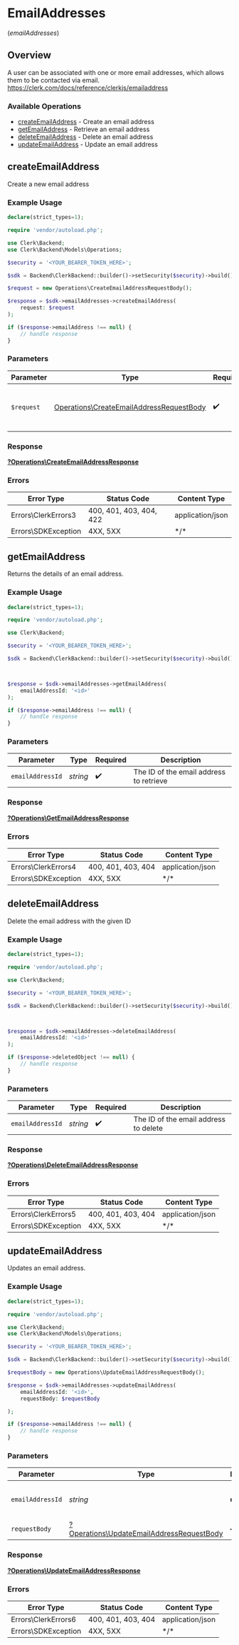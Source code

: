 # EmailAddresses
(*emailAddresses*)

## Overview

A user can be associated with one or more email addresses, which allows them to be contacted via email.
<https://clerk.com/docs/reference/clerkjs/emailaddress>

### Available Operations

* [createEmailAddress](#createemailaddress) - Create an email address
* [getEmailAddress](#getemailaddress) - Retrieve an email address
* [deleteEmailAddress](#deleteemailaddress) - Delete an email address
* [updateEmailAddress](#updateemailaddress) - Update an email address

## createEmailAddress

Create a new email address

### Example Usage

```php
declare(strict_types=1);

require 'vendor/autoload.php';

use Clerk\Backend;
use Clerk\Backend\Models\Operations;

$security = '<YOUR_BEARER_TOKEN_HERE>';

$sdk = Backend\ClerkBackend::builder()->setSecurity($security)->build();

$request = new Operations\CreateEmailAddressRequestBody();

$response = $sdk->emailAddresses->createEmailAddress(
    request: $request
);

if ($response->emailAddress !== null) {
    // handle response
}
```

### Parameters

| Parameter                                                                                            | Type                                                                                                 | Required                                                                                             | Description                                                                                          |
| ---------------------------------------------------------------------------------------------------- | ---------------------------------------------------------------------------------------------------- | ---------------------------------------------------------------------------------------------------- | ---------------------------------------------------------------------------------------------------- |
| `$request`                                                                                           | [Operations\CreateEmailAddressRequestBody](../../Models/Operations/CreateEmailAddressRequestBody.md) | :heavy_check_mark:                                                                                   | The request object to use for the request.                                                           |

### Response

**[?Operations\CreateEmailAddressResponse](../../Models/Operations/CreateEmailAddressResponse.md)**

### Errors

| Error Type              | Status Code             | Content Type            |
| ----------------------- | ----------------------- | ----------------------- |
| Errors\ClerkErrors3     | 400, 401, 403, 404, 422 | application/json        |
| Errors\SDKException     | 4XX, 5XX                | \*/\*                   |

## getEmailAddress

Returns the details of an email address.

### Example Usage

```php
declare(strict_types=1);

require 'vendor/autoload.php';

use Clerk\Backend;

$security = '<YOUR_BEARER_TOKEN_HERE>';

$sdk = Backend\ClerkBackend::builder()->setSecurity($security)->build();



$response = $sdk->emailAddresses->getEmailAddress(
    emailAddressId: '<id>'
);

if ($response->emailAddress !== null) {
    // handle response
}
```

### Parameters

| Parameter                               | Type                                    | Required                                | Description                             |
| --------------------------------------- | --------------------------------------- | --------------------------------------- | --------------------------------------- |
| `emailAddressId`                        | *string*                                | :heavy_check_mark:                      | The ID of the email address to retrieve |

### Response

**[?Operations\GetEmailAddressResponse](../../Models/Operations/GetEmailAddressResponse.md)**

### Errors

| Error Type          | Status Code         | Content Type        |
| ------------------- | ------------------- | ------------------- |
| Errors\ClerkErrors4 | 400, 401, 403, 404  | application/json    |
| Errors\SDKException | 4XX, 5XX            | \*/\*               |

## deleteEmailAddress

Delete the email address with the given ID

### Example Usage

```php
declare(strict_types=1);

require 'vendor/autoload.php';

use Clerk\Backend;

$security = '<YOUR_BEARER_TOKEN_HERE>';

$sdk = Backend\ClerkBackend::builder()->setSecurity($security)->build();



$response = $sdk->emailAddresses->deleteEmailAddress(
    emailAddressId: '<id>'
);

if ($response->deletedObject !== null) {
    // handle response
}
```

### Parameters

| Parameter                             | Type                                  | Required                              | Description                           |
| ------------------------------------- | ------------------------------------- | ------------------------------------- | ------------------------------------- |
| `emailAddressId`                      | *string*                              | :heavy_check_mark:                    | The ID of the email address to delete |

### Response

**[?Operations\DeleteEmailAddressResponse](../../Models/Operations/DeleteEmailAddressResponse.md)**

### Errors

| Error Type          | Status Code         | Content Type        |
| ------------------- | ------------------- | ------------------- |
| Errors\ClerkErrors5 | 400, 401, 403, 404  | application/json    |
| Errors\SDKException | 4XX, 5XX            | \*/\*               |

## updateEmailAddress

Updates an email address.

### Example Usage

```php
declare(strict_types=1);

require 'vendor/autoload.php';

use Clerk\Backend;
use Clerk\Backend\Models\Operations;

$security = '<YOUR_BEARER_TOKEN_HERE>';

$sdk = Backend\ClerkBackend::builder()->setSecurity($security)->build();

$requestBody = new Operations\UpdateEmailAddressRequestBody();

$response = $sdk->emailAddresses->updateEmailAddress(
    emailAddressId: '<id>',
    requestBody: $requestBody

);

if ($response->emailAddress !== null) {
    // handle response
}
```

### Parameters

| Parameter                                                                                             | Type                                                                                                  | Required                                                                                              | Description                                                                                           |
| ----------------------------------------------------------------------------------------------------- | ----------------------------------------------------------------------------------------------------- | ----------------------------------------------------------------------------------------------------- | ----------------------------------------------------------------------------------------------------- |
| `emailAddressId`                                                                                      | *string*                                                                                              | :heavy_check_mark:                                                                                    | The ID of the email address to update                                                                 |
| `requestBody`                                                                                         | [?Operations\UpdateEmailAddressRequestBody](../../Models/Operations/UpdateEmailAddressRequestBody.md) | :heavy_minus_sign:                                                                                    | N/A                                                                                                   |

### Response

**[?Operations\UpdateEmailAddressResponse](../../Models/Operations/UpdateEmailAddressResponse.md)**

### Errors

| Error Type          | Status Code         | Content Type        |
| ------------------- | ------------------- | ------------------- |
| Errors\ClerkErrors6 | 400, 401, 403, 404  | application/json    |
| Errors\SDKException | 4XX, 5XX            | \*/\*               |